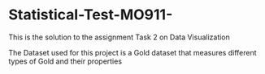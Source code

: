 # Statistical-Test-MO911-

This is the solution to the assignment Task 2 on Data Visualization

The Dataset used for this project is a Gold dataset that measures different types of Gold and their properties
